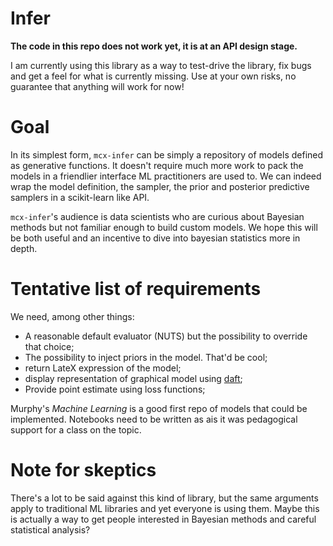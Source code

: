 # Infer

**The code in this repo does not work yet, it is at an API design stage.**

I am currently using this library as a way to test-drive the library, fix bugs
and get a feel for what is currently missing. Use at your own risks, no
guarantee that anything will work for now!

# Goal

In its simplest form, `mcx-infer` can be simply a repository of models defined
as generative functions. It doesn't require much more work to pack the models in
a friendlier interface ML practitioners are used to. We can indeed wrap the
model definition, the sampler, the prior and posterior predictive samplers in a
scikit-learn like API.

`mcx-infer`'s audience is data scientists who are curious about Bayesian methods
but not familiar enough to build custom models. We hope this will be both useful
and an incentive to dive into bayesian statistics more in depth.

# Tentative list of requirements 

We need, among other things:
- A reasonable default evaluator (NUTS) but the possibility to override that choice;
- The possibility to inject priors in the model. That'd be cool;
- return LateX expression of the model;
- display representation of graphical model using
  [daft](https://docs.daft-pgm.org/en/latest/);
- Provide point estimate using loss functions;

Murphy's *Machine Learning* is a good first repo of models that could be
implemented. Notebooks need to be written as ais it was pedagogical support for
a class on the topic. 

# Note for skeptics  

There's a lot to be said against this kind of library, but the same arguments
apply to traditional ML libraries and yet everyone is using them. Maybe this is
actually a way to get people interested in Bayesian methods and careful
statistical analysis?

